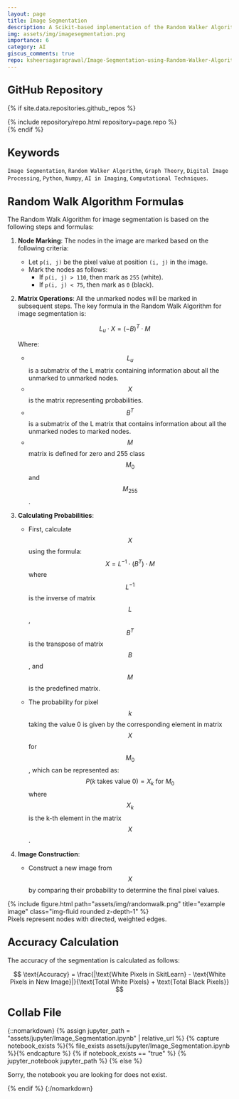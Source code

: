 ```yaml
---
layout: page
title: Image Segmentation
description: A Scikit-based implementation of the Random Walker Algorithm for image segmentation - distinuishing various features in digital images.
img: assets/img/imagesegmentation.png
importance: 6
category: AI
giscus_comments: true
repo: ksheersagaragrawal/Image-Segmentation-using-Random-Walker-Algorithm
---
```


## <span style="font-size: 24px;font-weight: bold;">GitHub Repository</span>
{% if site.data.repositories.github_repos %}
<div class="repositories d-flex flex-wrap flex-md-row flex-column justify-content-between align-items-center">
    {% include repository/repo.html repository=page.repo %}
</div>
{% endif %}

## <span style="font-size: 24px;font-weight: bold;">Keywords <a href="{{ site.baseurl }}/assets/pdf/image_segmentation.pdf" title="CV"><i class="fas fa-file-pdf"></i></a></span>
`Image Segmentation`, `Random Walker Algorithm`, `Graph Theory`, `Digital Image Processing`, `Python`, `Numpy`, `AI in Imaging`, `Computational Techniques`.


## <span style="font-size: 24px;font-weight: bold;">Random Walk Algorithm Formulas </span>
The Random Walk Algorithm for image segmentation is based on the following steps and formulas:

1. **Node Marking**:
   The nodes in the image are marked based on the following criteria:
    - Let `p(i, j)` be the pixel value at position `(i, j)` in the image.
    - Mark the nodes as follows:
        - If `p(i, j) > 110`, then mark as `255` (white).
        - If `p(i, j) < 75`, then mark as `0` (black).

2. **Matrix Operations**:
   All the unmarked nodes will be marked in subsequent steps. The key formula in the Random Walk Algorithm for image segmentation is:

    $$
    L_u \cdot X = (-B)^T \cdot M
    $$

    Where:
    - $$L_u$$ is a submatrix of the L matrix containing information about all the unmarked to unmarked nodes.
    -  $$X$$ is the matrix representing probabilities.
    - $$B^T$$ is a submatrix of the L matrix that contains information about all the unmarked nodes to marked nodes.
    - $$M$$ matrix is defined for zero and 255 class $$M_0$$ and $$M_{255}$$.


3. **Calculating Probabilities**:
   - First, calculate $$X$$ using the formula:
     $$X = L^{-1} \cdot (B^T) \cdot M$$
     where $$L^{-1}$$ is the inverse of matrix $$L$$, $$B^T$$ is the transpose of matrix $$B$$, and $$M$$ is the predefined matrix.
     
   - The probability for pixel $$k$$ taking the value 0 is given by the corresponding element in matrix $$X$$ for $$M_0$$, which can be represented as:
     $$P(k \text{ takes value } 0) = X_k \text{ for } M_0$$
     where $$X_k$$ is the k-th element in the matrix $$X$$.

4. **Image Construction**:
   - Construct a new image from $$X$$ by comparing their probability to determine the final pixel values.

<div class="row">
    <div class="col-sm-4 mt-3 mt-md-0 mx-auto text-center">
         {% include figure.html path="assets/img/randomwalk.png" title="example image" class="img-fluid rounded z-depth-1" %}
    </div>
</div>
<div class="caption">
    Pixels represent nodes with directed, weighted edges.
</div>

## <span style="font-size: 24px;font-weight: bold;">Accuracy Calculation</span>
The accuracy of the segmentation is calculated as follows:

$$
\text{Accuracy} = \frac{|\text{White Pixels in SkitLearn} - \text{White Pixels in New Image}|}{\text{Total White Pixels} + \text{Total Black Pixels}}
$$



## <span style="font-size: 24px;font-weight: bold;">Collab File</span>
{::nomarkdown}
{% assign jupyter_path = "assets/jupyter/Image_Segmentation.ipynb" | relative_url %}
{% capture notebook_exists %}{% file_exists assets/jupyter/Image_Segmentation.ipynb %}{% endcapture %}
{% if notebook_exists == "true" %}
    {% jupyter_notebook jupyter_path %}
{% else %}
    <p>Sorry, the notebook you are looking for does not exist.</p>
{% endif %}
{:/nomarkdown}
